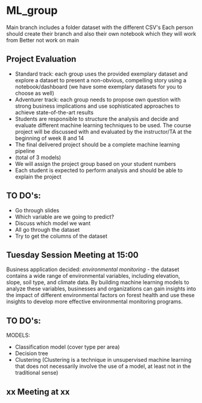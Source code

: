 # ML_group

Main branch includes a folder dataset with the different CSV's 
Each person should create their branch and also their own notebook which they will work from
Better not work on main 

## Project Evaluation

- Standard track: each group uses the provided exemplary dataset and explore a dataset to present a non-obvious, compelling story using a notebook/dashboard (we have some exemplary datasets for you to choose as well)
- Adventurer track: each group needs to propose own question with strong business implications and use sophisticated approaches to achieve state-of-the-art results
- Students are responsible to structure the analysis and decide and evaluate different machine learning techniques to be used. The course project will be discussed with and evaluated by the instructor/TA at the beginning of week 8 and 14
- The final delivered project should be a complete machine learning pipeline
- (total of 3 models)
- We will assign the project group based on your student numbers
- Each student is expected to perform analysis and should be able to explain the project

## TO DO's:
- Go through slides 
- Which variable are we going to predict?
- Discuss which model we want 
- All go through the dataset
- Try to get the columns of the dataset 

## Tuesday Session Meeting at 15:00
Business application decided: *environmental monitoring* - the dataset contains a wide range of environmental variables, including elevation, slope, soil type, and climate data. By building machine learning models to analyze these variables, businesses and organizations can gain insights into the impact of different environmental factors on forest health and use these insights to develop more effective environmental monitoring programs.

## TO DO's:
MODELS:
- Classification model (cover type per area)
- Decision tree
- Clustering (Clustering is a technique in unsupervised machine learning that does not necessarily involve the use of a model, at least not in the traditional sense)

## xx Meeting at xx

